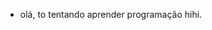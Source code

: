 - olá, to tentando aprender programação hihi.
<!---
DevMaxMus/DevMaxMus is a ✨ special ✨ repository because its `README.md` (this file) appears on your GitHub profile.
You can click the Preview link to take a look at your changes.
--->

